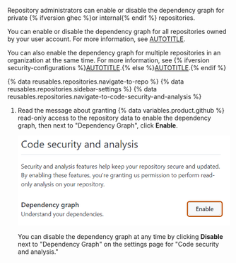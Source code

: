 Repository administrators can enable or disable the dependency graph for private {% ifversion ghec %}or internal{% endif %} repositories.

You can enable or disable the dependency graph for all repositories owned by your user account. For more information, see [AUTOTITLE](/account-and-profile/setting-up-and-managing-your-personal-account-on-github/managing-user-account-settings/managing-security-and-analysis-settings-for-your-personal-account).

You can also enable the dependency graph for multiple repositories in an organization at the same time. For more information, see {% ifversion security-configurations %}[AUTOTITLE](/code-security/securing-your-organization).{% else %}[AUTOTITLE](/code-security/getting-started/quickstart-for-securing-your-organization).{% endif %}

{% data reusables.repositories.navigate-to-repo %}
{% data reusables.repositories.sidebar-settings %}
{% data reusables.repositories.navigate-to-code-security-and-analysis %}
1. Read the message about granting {% data variables.product.github %} read-only access to the repository data to enable the dependency graph, then next to "Dependency Graph", click **Enable**.

   ![Screenshot showing how to enable the dependency graph for a repository. The "Enable" button is highlighted with a dark orange outline.](/assets/images/help/repository/dependency-graph-enable-button.png)

   You can disable the dependency graph at any time by clicking **Disable** next to "Dependency Graph" on the settings page for "Code security and analysis."
